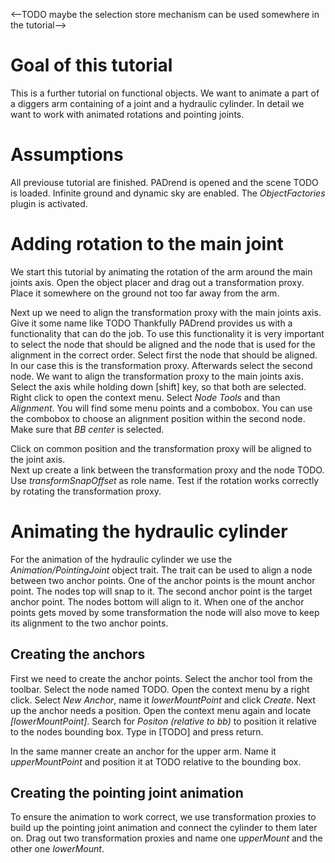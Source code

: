 <!------------------------------------------------------------------------------------------------
This work is licensed under the Creative Commons Attribution-ShareAlike 4.0 International License.
 To view a copy of this license, visit http://creativecommons.org/licenses/by-sa/4.0/.
------------------------------------------------------------------------------------------------->

<--TODO maybe the selection store mechanism can be used somewhere in the tutorial-->

# Goal of this tutorial
This is a further tutorial on functional objects.
We want to animate a part of a diggers arm containing of a joint and a hydraulic cylinder.
In detail we want to work with animated rotations and pointing joints.  

# Assumptions
All previouse tutorial are finished.
PADrend is opened and the scene TODO is loaded.
Infinite ground and dynamic sky are enabled.
The _ObjectFactories_ plugin is activated.

# Adding rotation to the main joint
We start this tutorial by animating the rotation of the arm around the main joints axis.
Open the object placer and drag out a transformation proxy.
Place it somewhere on the ground not too far away from the arm.

<!--TODO Screenshot of this -->

Next up we need to align the transformation proxy with the main joints axis.
Give it some name like TODO
Thankfully PADrend provides us with a functionality that can do the job.
To use this functionality it is very important to select the node that should be aligned and the node that is used for the alignment in the correct order.
Select first the node that should be aligned.
In our case this is the transformation proxy.
Afterwards select the second node.
We want to align the transformation proxy to the main joints axis.
Select the axis while holding down [shift] key, so that both are selected.
Right click to open the context menu.
Select _Node Tools_ and than _Alignment_.
You will find some menu points and a combobox.
You can use the combobox to choose an alignment position within the second node.
Make sure that _BB center_ is selected.

<!--TODO Screenshot min one-->

Click on common position and the transformation proxy will be aligned to the joint axis.  
Next up create a link between the transformation proxy and the node TODO.
Use _transformSnapOffset_ as role name.
Test if the rotation works correctly by rotating the transformation proxy.

# Animating the hydraulic cylinder
For the animation of the hydraulic cylinder we use the _Animation/PointingJoint_ object trait.
The trait can be used to align a node between two anchor points.
One of the anchor points is the mount anchor point.
The nodes top will snap to it.
The second anchor point is the target anchor point.
The nodes bottom will align to it.
When one of the anchor points gets moved by some transformation the node will also move to keep its alignment to the two anchor points.  

## Creating the anchors
First we need to create the anchor points.
Select the anchor tool from the toolbar.
Select the node named TODO.
Open the context menu by a right click.
Select _New Anchor_, name it _lowerMountPoint_ and click _Create_.
Next up the anchor needs a position.
Open the context menu again and locate _[lowerMountPoint]_.
Search for _Positon (relative to bb)_ to position it relative to the nodes bounding box.
Type in [TODO] and press return.
<!--TODO Copy the Anchor to the transformed node-->
In the same manner create an anchor for the upper arm.
Name it _upperMountPoint_ and position it at TODO relative to the bounding box.

## Creating the pointing joint animation
To ensure the animation to work correct, we use transformation proxies to build up the pointing joint animation and connect the cylinder to them later on.
Drag out two transformation proxies and name one _upperMount_ and the other one _lowerMount_.
 
